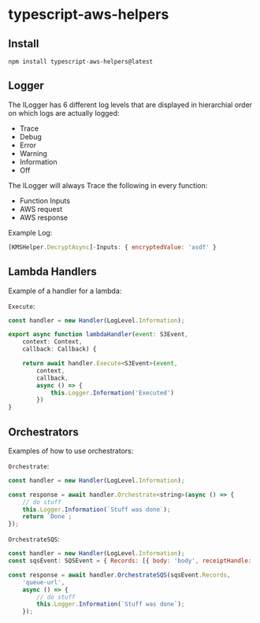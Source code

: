 # typescript-aws-helpers

## Install
```
npm install typescript-aws-helpers@latest
```

## Logger
The ILogger has 6 different log levels that are displayed in hierarchial order on which logs are actually logged:
- Trace
- Debug
- Error
- Warning
- Information
- Off

The ILogger will always Trace the following in every function:
- Function Inputs
- AWS request
- AWS response

Example Log:
```javascript
[KMSHelper.DecryptAsync]-Inputs: { encryptedValue: 'asdf' }
```

## Lambda Handlers
Example of a handler for a lambda:

`Execute`:
``` javascript
const handler = new Handler(LogLevel.Information);

export async function lambdaHandler(event: S3Event,
    context: Context,
    callback: Callback) {

    return await handler.Execute<S3Event>(event,
        context,
        callback,
        async () => {
            this.Logger.Information('Executed')
        })
}
```

## Orchestrators
Examples of how to use orchestrators:

`Orchestrate`:
```javascript
const handler = new Handler(LogLevel.Information);

const response = await handler.Orchestrate<string>(async () => {
    // do stuff
    this.Logger.Information(`Stuff was done`);
    return `Done`;
});
```

`OrchestrateSQS`:
```javascript
const handler = new Handler(LogLevel.Information);
const sqsEvent: SQSEvent = { Records: [{ body: 'body', receiptHandle: 'receipt-handle' }] };

const response = await handler.OrchestrateSQS(sqsEvent.Records,
    'queue-url',
    async () => {
        // do stuff
        this.Logger.Information(`Stuff was done`);
    });
```